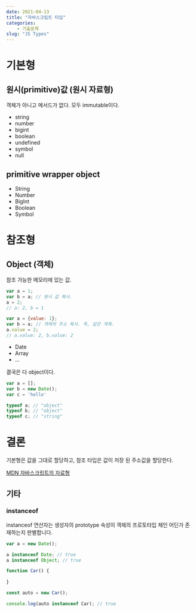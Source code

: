 ```yaml
---
date: 2021-04-13
title: "자바스크립트 타입"
categories: 
    - 기출문제
slug: "JS Types"
---
```


# 기본형

## 원시(primitive)값 (원시 자료형) 

객체가 아니고 메서드가 없다.
모두 immutable이다.

- string
- number
- bigint
- boolean
- undefined
- symbol
- null

## primitive wrapper object

- String
- Number
- BigInt
- Boolean
- Symbol

# 참조형

## Object (객체)

참조 가능한 메모리에 있는 값.

```js
var a = 1;
var b = a; // 원시 값 복사.
a = 2;
// a: 2, b = 1
```

```js
var a = {value: 1};
var b = a; // 객체의 주소 복사. 즉, 같은 객체.
a.value = 2;
// a.value: 2, b.value: 2
```

- Date
- Array
- ...

결국은 다 object이다.

```js
var a = [];
var b = new Date();
var c = 'hello'

typeof a; // "object"
typeof b; // "object"
typeof c; // "string"
```

# 결론

기본형은 값을 그대로 할당하고, 참조 타입은 값이 저장 된 주소값을 할당한다.


[MDN 자바스크립트의 자료형](https://developer.mozilla.org/ko/docs/Web/JavaScript/Data_structures)

## 기타

### instanceof

instanceof 연산자는 생성자의 prototype 속성이 객체의 프로토타입 체인 어딘가 존재하는지 판별합니다.

```js
var a = new Date();

a instanceof Date; // true
a instanceof Object; // true
```

```js
function Car() {
  
}

const auto = new Car();

console.log(auto instanceof Car); // true
```
